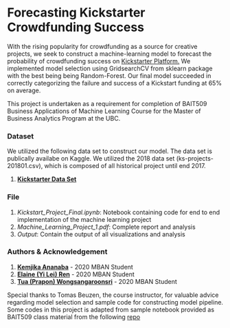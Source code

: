 # Forecasting Kickstarter Crowdfunding Success

With the rising popularity for crowdfunding as a source for creative projects, we seek to construct a machine-learning model to forecast the probability of crowdfunding success on [Kickstarter Platform.](https://www.kickstarter.com/) We implemented model selection using GridsearchCV from sklearn package with the best being being Random-Forest.   Our final model succeeded in correctly categorizing the failure and success of a Kickstart funding at 65% on average.   

This project is undertaken as a requirement for completion of BAIT509 Business Applications of Machine Learning Course for the Master of Business Analytics Program at the UBC.


### Dataset

We utilized the following data set to construct our model.  The data set is publically availabe on Kaggle.  We utilized the 2018 data set (ks-projects-201801.csv), which is composed of all historical project until end 2017. 

1. [**Kickstarter Data Set**](https://www.kaggle.com/kemical/kickstarter-projects)

### File
1. *Kickstart_Project_Final.ipynb*:  Notebook containing code for end to end implementation of the machine learning project
2. *Machine_Learning_Project_1.pdf*:  Complete report and analysis
3. *Output*: Contain the output of all visualizations and analysis

### Authors & Acknowledgement

1. [**Kemjika Ananaba**](https://www.linkedin.com/in/kemjika-ananaba/) - 2020 MBAN Student
2. [**Elaine (Yi Lei) Ren**](https://www.linkedin.com/in/yilei-ren-1a8117138/) - 2020 MBAN Student
3. [**Tua (Prapon) Wongsangaroonsri**](https://www.linkedin.com/in/tua-wong/) - 2020 MBAN Student

Special thanks to Tomas Beuzen, the course instructor, for valuable advice regarding model selection and sample code for constructing model pipeline.  Some codes in this project is adapted from sample notebook provided as BAIT509 class material from the following [repo](https://github.com/bait509-ubc/BAIT509)
